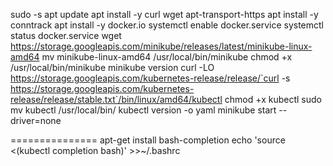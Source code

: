 sudo -s
apt update
apt install -y curl wget apt-transport-https
apt install -y conntrack
apt install -y docker.io
systemctl enable docker.service
systemctl status docker.service
wget https://storage.googleapis.com/minikube/releases/latest/minikube-linux-amd64
mv minikube-linux-amd64 /usr/local/bin/minikube
chmod +x /usr/local/bin/minikube
minikube version
curl -LO https://storage.googleapis.com/kubernetes-release/release/`curl -s https://storage.googleapis.com/kubernetes-release/release/stable.txt`/bin/linux/amd64/kubectl
chmod +x kubectl
sudo mv kubectl /usr/local/bin/
kubectl version -o yaml
minikube start --driver=none



===============
apt-get install bash-completion
echo 'source <(kubectl completion bash)' >>~/.bashrc